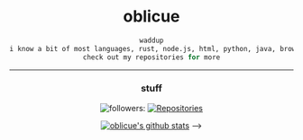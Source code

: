 

<h1 align="center">oblicue</h1>


<div align="center">


</h1>

```python
waddup
i know a bit of most languages, rust, node.js, html, python, java, browser js, php, lua etc.
check out my repositories for more
```


***

### stuff

![followers:](https://img.shields.io/github/followers/owersite?style=for-the-badge&color=red&logo=elixir&logoColor=red)
<a href="https://github.com/oblicue?tab=repositories">
      <img src="https://badges.pufler.dev/repos/oblicue?style=for-the-badge&logo=elixir&logoColor=red&color=red&cacheSeconds=3600" alt="Repositories"/>
 </a>

[![oblicue's github stats](https://github-readme-stats.vercel.app/api?username=oblicue&theme=dark)](https://github.com/anuraghazra/github-readme-stats)
-->
